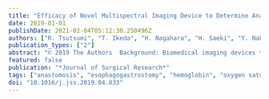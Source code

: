 ```yaml
---
title: "Efficacy of Novel Multispectral Imaging Device to Determine Anastomosis for Esophagogastrostomy"
date: 2019-01-01
publishDate: 2021-02-04T05:12:30.250496Z
authors: ["R. Tsutsumi", "T. Ikeda", "H. Nagahara", "H. Saeki", "Y. Nakashima", "E. Oki", "Y. Maehara", "M. Hashizume"]
publication_types: ["2"]
abstract: "© 2019 The Authors  Background: Biomedical imaging devices that utilize the optical characteristics of hemoglobin (Hb) have become widespread. In the field of gastroenterology, there is a strong demand for devices that can apply this technique to surgical navigation. We aimed to introduce our novel multispectral device capable of intraoperatively performing quantitative imaging of the oxygen (O 2 ) saturation and Hb amount of tissues noninvasively and in real time, and to examine its application for deciding the appropriate anastomosis point after subtotal or total esophagectomy. Materials and methods: A total of 39 patients with esophageal cancer were studied. Tissue O 2 saturation and Hb amount of the gastric tube just before esophagogastric anastomosis were evaluated using a multispectral tissue quantitative imaging device. The anastomosis point was decided depending on the quantitative values and patterns of both the tissue O 2 saturation and Hb amount. Results: The device can instantaneously and noninvasively quantify and visualize the tissue O 2 saturation and Hb amount using reflected light. The tissue Hb status could be classified into the following four types: good circulation type, congestion type, ischemia type, and mixed type of congestion and ischemia. Postoperative anastomotic failure occurred in 2 cases, and both were mixed cases. Conclusions: The method of quantitatively imaging the tissue O 2 saturation and Hb level in real time and noninvasively using a multispectral device allows instantaneous determination of the anastomosis and related organ conditions, thereby contributing to determining the appropriate treatment direction."
featured: false
publication: "*Journal of Surgical Research*"
tags: ["anastomosis", "esophagogastrostomy", "hemoglobin", "oxygen saturation", "quantitative imaging"]
doi: "10.1016/j.jss.2019.04.033"
---
```


